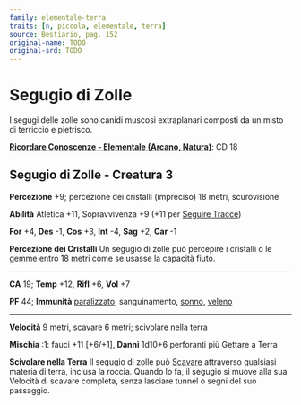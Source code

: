 ```yaml
---
family: elementale-terra
traits: [n, piccola, elementale, terra]
source: Bestiario, pag. 152
original-name: TODO
original-srd: TODO
---
```


# Segugio di Zolle

I segugi delle zolle sono canidi muscosi extraplanari composti da un misto di
terriccio e pietrisco.

**[Ricordare Conoscenze - Elementale (Arcano, Natura)](/azioni/abilita/ricordare-conoscenze)**:
CD 18

## Segugio di Zolle - Creatura 3

**Percezione** +9; percezione dei cristalli (impreciso) 18 metri, scurovisione

**Abilità** Atletica +11, Sopravvivenza +9 (+11 per
[Seguire Tracce](/azioni/seguire-tracce))

**For** +4, **Des** -1, **Cos** +3, **Int** -4, **Sag** +2, **Car** -1

**Percezione dei Cristalli** Un segugio di zolle può percepire i cristalli o le
gemme entro 18 metri come se usasse la capacità fiuto.

---

**CA** 19; **Temp** +12, **Rifl** +6, **Vol** +7

**PF** 44; **Immunità** [paralizzato](/condizioni/paralizzato), sanguinamento,
[sonno](/tratti/sonno), [veleno](/tratti/veleno)

---

**Velocità** 9 metri, scavare 6 metri; scivolare nella terra

**Mischia** :1: fauci +11 \[+6/+1], **Danni** 1d10+6 perforanti più Gettare a
Terra

**Scivolare nella Terra** Il segugio di zolle può [Scavare](/azioni/scavare)
attraverso qualsiasi materia di terra, inclusa la roccia. Quando lo fa, il
segugio si muove alla sua Velocità di scavare completa, senza lasciare tunnel o
segni del suo passaggio.
